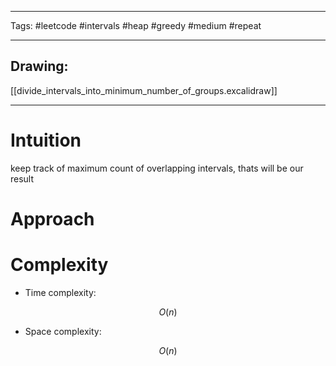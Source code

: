

----

Tags: #leetcode #intervals #heap #greedy #medium #repeat 

----

## Drawing:
[[divide_intervals_into_minimum_number_of_groups.excalidraw]]

----


# Intuition

keep track of maximum count of overlapping intervals, thats will be our result

  

# Approach

<!-- Describe your approach to solving the problem. -->

  

# Complexity

- Time complexity:

 $$O(n)$$

  

- Space complexity:

$$O(n)$$